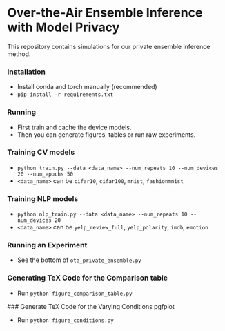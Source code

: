 # Over-the-Air Ensemble Inference with Model Privacy

This repository contains simulations for our private ensemble inference method.

### Installation
* Install conda and torch manually (recommended)
* `pip install -r requirements.txt`

### Running
* First train and cache the device models.
* Then you can generate figures, tables or run raw experiments.

### Training CV models
* `python train.py --data <data_name> --num_repeats 10 --num_devices 20 --num_epochs 50`
* `<data_name>` can be `cifar10`, `cifar100`, `mnist`, `fashionmnist`

### Training NLP models
* `python nlp_train.py --data <data_name> --num_repeats 10 --num_devices 20`
* `<data_name>` can be `yelp_review_full`, `yelp_polarity`, `imdb`, `emotion`

### Running an Experiment
* See the bottom of `ota_private_ensemble.py`

### Generating TeX Code for the Comparison table
* Run `python figure_comparison_table.py`

### Generate TeX Code for the Varying Conditions pgfplot
* Run `python figure_conditions.py`
